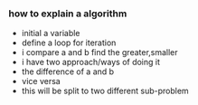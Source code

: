 ### how to explain a algorithm
* initial a variable
* define a loop for iteration
* i compare a and b find the greater,smaller 
* i have two approach/ways of doing it
* the difference of a and b
* vice versa
* this will be split to two different sub-problem

